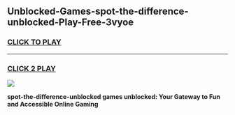
## Unblocked-Games-spot-the-difference-unblocked-Play-Free-3vyoe
<h3>
<a href="https://premium76.site?title=spot-the-difference-unblocked&ref=10A">CLICK TO PLAY</a></h3>
<hr>

<h3>
<a href="https://premium76.site?title=spot-the-difference-unblocked&ref=10A">CLICK 2 PLAY</a>
  
</h3>

<a href="https://premium76.site?title=spot-the-difference-unblocked&ref=10A"><img src="https://clearcache.store/games.png"></a>


**spot-the-difference-unblocked games unblocked: Your Gateway to Fun and Accessible Online Gaming**
